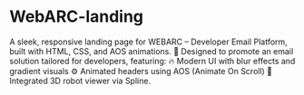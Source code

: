 # WebARC-landing
 A sleek, responsive landing page for WEBARC – Developer Email Platform, built with HTML, CSS, and AOS animations. 🎯 Designed to promote an email solution tailored for developers, featuring:  🔥 Modern UI with blur effects and gradient visuals  ⚙️ Animated headers using AOS (Animate On Scroll)  🤖 Integrated 3D robot viewer via Spline.
